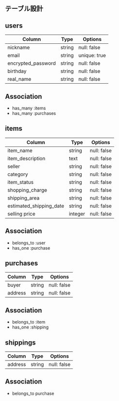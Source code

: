 ## テーブル設計

## users

| Column             | Type         | Options      |
| --------           | ------       | -----------  |
| nickname           | string       | null: false  |
| email              | string       | unique: true |
| encrypted_password | string       | null: false  |
| birthday           | string       | null: false  |
| real_name          | string       | null: false  |

## Association

- has_many :items
- has_many :purchases


## items

| Column                  | Type         | Options      |
| --------                | ------       | -----------  |
| item_name               | string       | null: false  |
| item_description        | text         | null: false  |
| seller                  | string       | null: false  |
| category                | string       | null: false  |
| item_status             | string       | null: false  |
| shopping_charge         | string       | null: false  |
| shipping_area           | string       | null: false  | 
| estimated_shipping_date | string       | null: false  | 
| selling price           | integer      | null: false  |

## Association

- belongs_to :user
- has_one :purchase


## purchases

| Column             | Type         | Options      |
| --------           | ------       | -----------  |
| buyer              | string       | null: false  |
| address            | string       | null: false  |

## Association

- belongs_to :item
- has_one :shipping


## shippings

| Column             | Type         | Options      |
| --------           | ------       | -----------  |
| address            | string       | null: false  |

## Association

- belongs_to purchase

